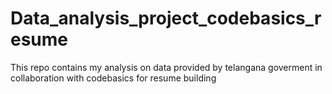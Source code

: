 # Data_analysis_project_codebasics_resume
 This repo contains my analysis on data provided by telangana goverment in collaboration with codebasics for resume building
